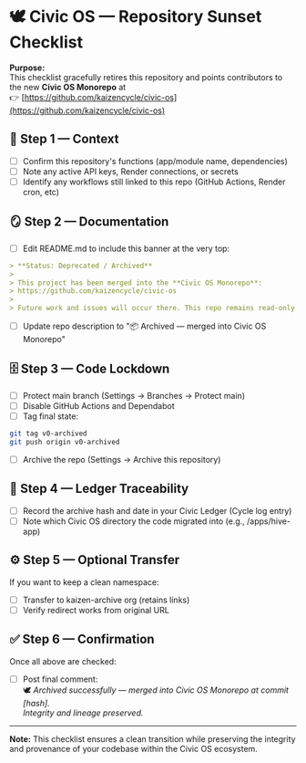 # 🕊️ Civic OS — Repository Sunset Checklist

**Purpose:**  
This checklist gracefully retires this repository and points contributors to the new **Civic OS Monorepo** at  
👉 [https://github.com/kaizencycle/civic-os](https://github.com/kaizencycle/civic-os)

## 🧭 Step 1 — Context

- [ ] Confirm this repository's functions (app/module name, dependencies)
- [ ] Note any active API keys, Render connections, or secrets
- [ ] Identify any workflows still linked to this repo (GitHub Actions, Render cron, etc)

## 🪞 Step 2 — Documentation

- [ ] Edit README.md to include this banner at the very top:

```markdown
> **Status: Deprecated / Archived**
>
> This project has been merged into the **Civic OS Monorepo**:  
> https://github.com/kaizencycle/civic-os  
>  
> Future work and issues will occur there. This repo remains read-only for historical reference.
```

- [ ] Update repo description to "📦 Archived — merged into Civic OS Monorepo"

## 🗄️ Step 3 — Code Lockdown

- [ ] Protect main branch (Settings → Branches → Protect main)
- [ ] Disable GitHub Actions and Dependabot
- [ ] Tag final state:

```bash
git tag v0-archived
git push origin v0-archived
```

- [ ] Archive the repo (Settings → Archive this repository)

## 🧱 Step 4 — Ledger Traceability

- [ ] Record the archive hash and date in your Civic Ledger (Cycle log entry)
- [ ] Note which Civic OS directory the code migrated into (e.g., /apps/hive-app)

## ⚙️ Step 5 — Optional Transfer

If you want to keep a clean namespace:
- [ ] Transfer to kaizen-archive org (retains links)
- [ ] Verify redirect works from original URL

## ✅ Step 6 — Confirmation

Once all above are checked:
- [ ] Post final comment:  
🕊️ *Archived successfully — merged into Civic OS Monorepo at commit [hash].*  
*Integrity and lineage preserved.*

---

**Note:** This checklist ensures a clean transition while preserving the integrity and provenance of your codebase within the Civic OS ecosystem.
